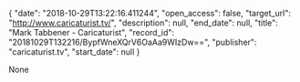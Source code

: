 {
  "date": "2018-10-29T13:22:16.411244", 
  "open_access": false, 
  "target_url": "http://www.caricaturist.tv/", 
  "description": null, 
  "end_date": null, 
  "title": "Mark Tabbener - Caricaturist", 
  "record_id": "20181029T132216/BypfWneXQrV6OaAa9WIzDw==", 
  "publisher": "caricaturist.tv", 
  "start_date": null
}

None